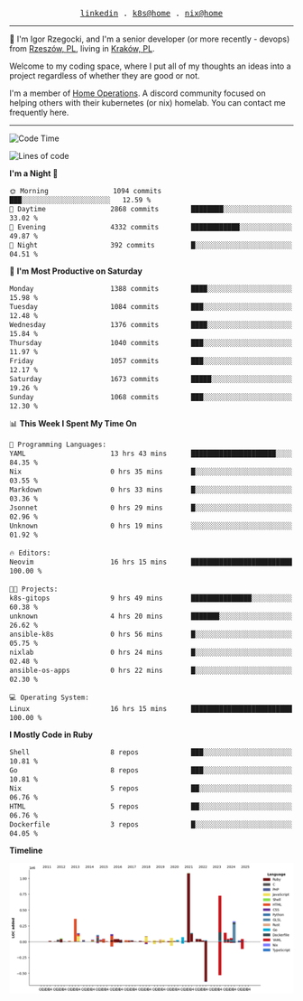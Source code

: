 <p align="center">
  <samp>
    <a href="https://www.linkedin.com/in/ajgon">linkedin</a> .
    <a href="https://github.com/deedee-ops/k8s-gitops">k8s@home</a> .
    <a href="https://github.com/deedee-ops/nixlab">nix@home</a>
  </samp>
</p>

----------------------------------------------------------------

:wave: I'm Igor Rzegocki, and I'm a senior developer (or more recently - devops) from [Rzeszów, PL](https://en.wikipedia.org/wiki/Rzesz%C3%B3w), living in [Kraków, PL](https://en.wikipedia.org/wiki/Krak%C3%B3w).

Welcome to my coding space, where I put all of my thoughts an ideas into a project regardless of whether they are good or not.

I'm a member of [Home Operations](https://discord.gg/home-operations). A discord community focused on helping others with their kubernetes (or nix) homelab. You can contact me frequently here.

----------------------------------------------------------------

<!--START_SECTION:waka-->
![Code Time](http://img.shields.io/badge/Code%20Time-874%20hrs%2046%20mins-blue)

![Lines of code](https://img.shields.io/badge/From%20Hello%20World%20I%27ve%20Written-4.2%20million%20lines%20of%20code-blue)

**I'm a Night 🦉** 

```text
🌞 Morning                1094 commits        ███░░░░░░░░░░░░░░░░░░░░░░   12.59 % 
🌆 Daytime                2868 commits        ████████░░░░░░░░░░░░░░░░░   33.02 % 
🌃 Evening                4332 commits        ████████████░░░░░░░░░░░░░   49.87 % 
🌙 Night                  392 commits         █░░░░░░░░░░░░░░░░░░░░░░░░   04.51 % 
```
📅 **I'm Most Productive on Saturday** 

```text
Monday                   1388 commits        ████░░░░░░░░░░░░░░░░░░░░░   15.98 % 
Tuesday                  1084 commits        ███░░░░░░░░░░░░░░░░░░░░░░   12.48 % 
Wednesday                1376 commits        ████░░░░░░░░░░░░░░░░░░░░░   15.84 % 
Thursday                 1040 commits        ███░░░░░░░░░░░░░░░░░░░░░░   11.97 % 
Friday                   1057 commits        ███░░░░░░░░░░░░░░░░░░░░░░   12.17 % 
Saturday                 1673 commits        █████░░░░░░░░░░░░░░░░░░░░   19.26 % 
Sunday                   1068 commits        ███░░░░░░░░░░░░░░░░░░░░░░   12.30 % 
```


📊 **This Week I Spent My Time On** 

```text
💬 Programming Languages: 
YAML                     13 hrs 43 mins      █████████████████████░░░░   84.35 % 
Nix                      0 hrs 35 mins       █░░░░░░░░░░░░░░░░░░░░░░░░   03.55 % 
Markdown                 0 hrs 33 mins       █░░░░░░░░░░░░░░░░░░░░░░░░   03.36 % 
Jsonnet                  0 hrs 29 mins       █░░░░░░░░░░░░░░░░░░░░░░░░   02.96 % 
Unknown                  0 hrs 19 mins       ░░░░░░░░░░░░░░░░░░░░░░░░░   01.92 % 

🔥 Editors: 
Neovim                   16 hrs 15 mins      █████████████████████████   100.00 % 

🐱‍💻 Projects: 
k8s-gitops               9 hrs 49 mins       ███████████████░░░░░░░░░░   60.38 % 
unknown                  4 hrs 20 mins       ███████░░░░░░░░░░░░░░░░░░   26.62 % 
ansible-k8s              0 hrs 56 mins       █░░░░░░░░░░░░░░░░░░░░░░░░   05.75 % 
nixlab                   0 hrs 24 mins       █░░░░░░░░░░░░░░░░░░░░░░░░   02.48 % 
ansible-os-apps          0 hrs 22 mins       █░░░░░░░░░░░░░░░░░░░░░░░░   02.30 % 

💻 Operating System: 
Linux                    16 hrs 15 mins      █████████████████████████   100.00 % 
```

**I Mostly Code in Ruby** 

```text
Shell                    8 repos             ███░░░░░░░░░░░░░░░░░░░░░░   10.81 % 
Go                       8 repos             ███░░░░░░░░░░░░░░░░░░░░░░   10.81 % 
Nix                      5 repos             ██░░░░░░░░░░░░░░░░░░░░░░░   06.76 % 
HTML                     5 repos             ██░░░░░░░░░░░░░░░░░░░░░░░   06.76 % 
Dockerfile               3 repos             █░░░░░░░░░░░░░░░░░░░░░░░░   04.05 % 
```



**Timeline**

![Lines of Code chart](https://raw.githubusercontent.com/ajgon/ajgon/master/assets/bar_graph.png)


<!--END_SECTION:waka-->
